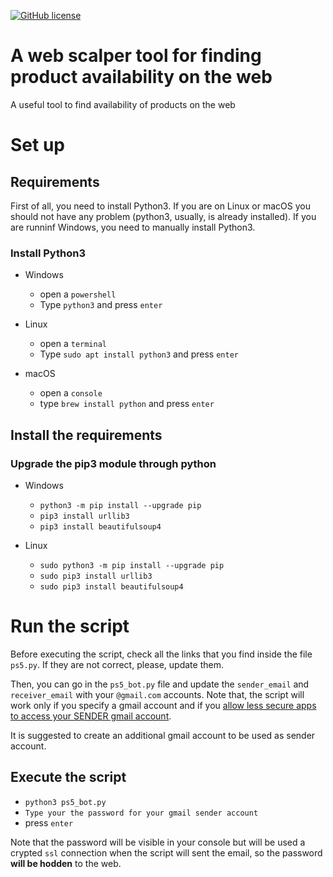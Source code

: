 [![GitHub license](https://img.shields.io/badge/license-gpl-blue.svg)](https://raw.githubusercontent.com/fpacenza/web_scalper/main/LICENSE?token=AE7JDJALMZIYKRWFJPKRREDAGBLEQ)
<!-- [![GitHub release](https://img.shields.io/github/release/fpacenza/web_scalper.svg)](https://github.com/fpacenza/web_scalper/releases/latest) -->
<!-- [![GitHub issues](https://img.shields.io/github/issues/fpacenza/web_scalper.svg)](https://github.com/fpacenza/web_scalper/issues) -->

# A web scalper tool for finding product availability on the web

A useful tool to find availability of products on the web

# Set up
## Requirements
First of all, you need to install Python3. If you are on Linux or macOS you should not have any problem (python3, usually, is already installed). If you are runninf Windows, you need to manually install Python3.

### Install Python3 
- Windows
  - open a `powershell`
  - Type `python3` and press `enter`

- Linux
  - open a `terminal`
  - Type `sudo apt install python3` and press `enter`

- macOS
  - open a `console`
  - type `brew install python` and press `enter`


## Install the requirements
### Upgrade the pip3 module through python

- Windows
  - `python3 -m pip install --upgrade pip`
  - `pip3 install urllib3`
  - `pip3 install beautifulsoup4`

- Linux
  - `sudo python3 -m pip install --upgrade pip`
  - `sudo pip3 install urllib3`
  - `sudo pip3 install beautifulsoup4`

# Run the script
Before executing the script, check all the links that you find inside the file `ps5.py`. If they are not correct, please, update them.

Then, you can go in the `ps5_bot.py` file and update the `sender_email` and `receiver_email` with your `@gmail.com` accounts. Note that, the script will work only if you specify a gmail account and if you [allow less secure apps to access your SENDER gmail account](https://support.google.com/accounts/answer/6010255?hl=en). 

It is suggested to create an additional gmail account to be used as sender account.

## Execute the script
 - `python3 ps5_bot.py`
 - `Type your the password for your gmail sender account`
 - press `enter`

 Note that the password will be visible in your console but will be used a crypted `ssl` connection when the script will sent the email, so the password **will be hodden** to the web. 
